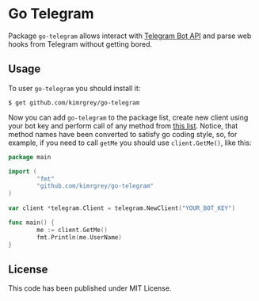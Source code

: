 Go Telegram
============

Package `go-telegram` allows interact with [Telegram Bot API](https://core.telegram.org/bots/api#available-methods) and parse web hooks from Telegram without getting bored.

## Usage

To user `go-telegram` you should install it:

```
$ get github.com/kimrgrey/go-telegram
```

Now you can add `go-telegram` to the package list, create new client using your bot key and perform call of any method from [this list](https://core.telegram.org/bots/api#available-methods). Notice, that method names have been converted to satisfy go coding style, so, for example, if you need to call `getMe` you should use `client.GetMe()`, like this:

```go
package main

import (
        "fmt"
        "github.com/kimrgrey/go-telegram"
)
 
var client *telegram.Client = telegram.NewClient("YOUR_BOT_KEY")

func main() {
        me := client.GetMe()
        fmt.Println(me.UserName)
}
```

## License

This code has been published under MIT License.